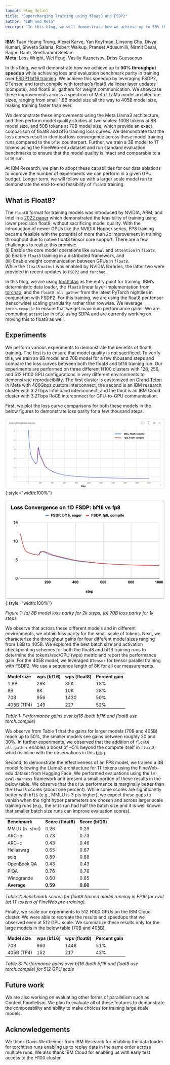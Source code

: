 ```yaml
---
layout: blog_detail
title: "Supercharging Training using float8 and FSDP2"
author: "IBM and Meta"
excerpt: "In this blog, we will demonstrate how we achieve up to 50% throughput speedup while achieving loss and evaluation benchmark parity in training over FSDP1 bf16 training"
---
```


**IBM**: Tuan Hoang Trong, Alexei Karve, Yan Koyfman, Linsong Chu, Divya Kumari, Shweta Salaria, Robert Walkup, Praneet Adusumilli, Nirmit Desai, Raghu Ganti, Seetharami Seelam  
**Meta**: Less Wright, Wei Feng, Vasiliy Kuznetsov, Driss Guesseous

In this blog, we will demonstrate how we achieve up to **50% throughput speedup** while achieving loss and evaluation benchmark parity in training over [FSDP1 bf16 training](https://pytorch.org/blog/maximizing-training-throughput/). We achieve this speedup by leveraging FSDP2, DTensor, and torch.compile with torchao’s float8 via linear layer updates (compute), and float8 all_gathers for weight communication. We showcase these improvements across a spectrum of Meta LLaMa model architecture sizes, ranging from small 1.8B model size all the way to 405B model size, making training faster than ever.

We demonstrate these improvements using the Meta Llama3 architecture, and then perform model quality studies at two scales: 100B tokens at 8B model size, and 50B tokens at 70B model size, which provide an exact comparison of float8 and bf16 training loss curves. We demonstrate that the loss curves result in identical loss convergence across these model training runs compared to the `bf16` counterpart. Further, we train a 3B model to 1T tokens using the FineWeb-edu dataset and run standard evaluation benchmarks to ensure that the model quality is intact and comparable to a `bf16` run.

At IBM Research, we plan to adopt these capabilities for our data ablations to improve the number of experiments we can perform in a given GPU budget. Longer term, we will follow up with a larger scale model run to demonstrate the end-to-end feasibility of `float8` training.


## What is Float8?  

The `float8` format for training models was introduced by NVIDIA, ARM, and Intel in a [2022 paper](https://arxiv.org/abs/2209.05433) which demonstrated the feasibility of training using lower precision float8, without sacrificing model quality. With the introduction of newer GPUs like the NVIDIA Hopper series, FP8 training became feasible with the potential of more than 2x improvement in training throughput due to native float8 tensor core support. There are a few challenges to realize this promise:  \
(i) Enable the core model operations like `matmul` and `attention` in `float8`,  \
(ii) Enable `float8` training in a distributed framework, and  \
(iii) Enable weight communication between GPUs in `float8`.  \
While the `float8` `matmul` was enabled by NVIDIA libraries, the latter two were provided in recent updates to `FSDP2` and `torchao`.

In this blog, we are using [torchtitan](https://github.com/pytorch/torchtitan) as the entry point for training, IBM’s deterministic data loader, the <code>float8</code> linear layer implementation from [torchao](https://www.google.com/url?q=https://github.com/pytorch/ao/tree/main/torchao/float8&sa=D&source=docs&ust=1730743084184771&usg=AOvVaw21FdkNG452P-nDIO-hIwcW), and the <code>float8 all gather</code> from the latest PyTorch nightlies in conjunction with FSDP2. For this training, we are using the float8  per tensor (tensorwise) scaling granularity rather than rowwise. We leverage <code>torch.compile</code> to ensure that we get maximum performance gains. We are computing <code>attention</code> in <code>bf16</code> using SDPA and are currently working on moving this to float8 as well.


## Experiments

We perform various experiments to demonstrate the benefits of float8 training. The first is to ensure that model quality is not sacrificed. To verify this, we train an 8B model and 70B model for a few thousand steps and compare the loss curves between both the float8 and bf16 training run. Our experiments are performed on three different H100 clusters with 128, 256, and 512 H100 GPU configurations in very different environments to demonstrate reproducibility. The first cluster is customized on [Grand Teton](https://engineering.fb.com/2024/03/12/data-center-engineering/building-metas-genai-infrastructure/) in Meta with 400Gbps custom interconnect, the second is an IBM research cluster with 3.2Tbps Infiniband interconnect, and the third is an IBM Cloud cluster with 3.2Tbps RoCE interconnect for GPU-to-GPU communication. 


First, we plot the loss curve comparisons for both these models in the below figures to demonstrate loss parity for a few thousand steps.


![Figure 1: (a) 8B model loss parity for 2k steps, (b) 70B loss parity for 1k steps](/assets/images/training-using-float8-fsdp2/fg1.png){:style="width:100%"}



![Figure 1: (a) 8B model loss parity for 2k steps, (b) 70B loss parity for 1k steps](/assets/images/training-using-float8-fsdp2/fg2.png){:style="width:100%"}


*Figure 1: (a) 8B model loss parity for 2k steps, (b) 70B loss parity for 1k steps*

We observe that across these different models and in different environments, we obtain loss parity for the small scale of tokens. Next, we characterize the throughput gains for four different model sizes ranging from 1.8B to 405B. We explored the best batch size and activation checkpointing schemes for both the float8 and bf16 training runs to determine the tokens/sec/GPU (wps) metric and report the performance gain. For the 405B model, we leveraged `DTensor` for tensor parallel training with FSDP2. We use a sequence length of 8K for all our measurements.


<table class="table table-bordered">
  <tr>
   <td><strong>Model size</strong>
   </td>
   <td><strong>wps (bf16) </strong>
   </td>
   <td><strong>wps (float8)</strong>
   </td>
   <td><strong>Percent gain</strong>
   </td>
  </tr>
  <tr>
   <td>1.8B
   </td>
   <td>29K
   </td>
   <td>35K
   </td>
   <td>18%
   </td>
  </tr>
  <tr>
   <td>8B
   </td>
   <td>8K
   </td>
   <td>10K
   </td>
   <td>28%
   </td>
  </tr>
  <tr>
   <td>70B
   </td>
   <td>956
   </td>
   <td>1430
   </td>
   <td>50%
   </td>
  </tr>
  <tr>
   <td>405B (TP4)
   </td>
   <td>149
   </td>
   <td>227
   </td>
   <td>52%
   </td>
  </tr>
</table>


*Table 1: Performance gains over bf16 (both bf16 and float8 use torch.compile)*

We observe from Table 1 that the gains for larger models (70B and 405B) reach up to 50%, the smaller models see gains between roughly 20 and 30%. In further experiments, we observed that the addition of `float8` `all_gather` enables a boost of ~5% beyond the compute itself in `float8`, which is inline with the observations in this [blog](https://aws.amazon.com/blogs/machine-learning/efficient-pre-training-of-llama-3-like-model-architectures-using-torchtitan-on-amazon-sagemaker/).

Second, to demonstrate the effectiveness of an FP8 model, we trained a 3B model following the Llama3 architecture for 1T tokens using the FineWeb-edu dataset from Hugging Face. We performed evaluations using the `lm-eval-harness` framework and present a small portion of these results in the below table. We observe that the `bf16` performance is marginally better than the `float8` scores (about one percent). While some scores are significantly better with `bf16` (e.g., MMLU is 3 pts higher), we expect these gaps to vanish when the right hyper parameters are chosen and across larger scale training runs (e.g., the `bf16` run had half the batch size and it is well known that smaller batch size runs can improve evaluation scores).


<table class="table table-bordered">
  <tr>
   <td><strong>Benchmark</strong>
   </td>
   <td><strong>Score (float8)</strong>
   </td>
   <td><strong>Score (bf16)</strong>
   </td>
  </tr>
  <tr>
   <td>MMLU (5-shot)
   </td>
   <td>0.26
   </td>
   <td>0.29
   </td>
  </tr>
  <tr>
   <td>ARC-e
   </td>
   <td>0.73
   </td>
   <td>0.73
   </td>
  </tr>
  <tr>
   <td>ARC-c
   </td>
   <td>0.43
   </td>
   <td>0.46
   </td>
  </tr>
  <tr>
   <td>Hellaswag
   </td>
   <td>0.65
   </td>
   <td>0.67
   </td>
  </tr>
  <tr>
   <td>sciq
   </td>
   <td>0.89
   </td>
   <td>0.88
   </td>
  </tr>
  <tr>
   <td>OpenBook QA
   </td>
   <td>0.43
   </td>
   <td>0.43
   </td>
  </tr>
  <tr>
   <td>PIQA
   </td>
   <td>0.76
   </td>
   <td>0.76
   </td>
  </tr>
  <tr>
   <td>Winogrande
   </td>
   <td>0.60
   </td>
   <td>0.65
   </td>
  </tr>
  <tr>
   <td><strong>Average</strong>
   </td>
   <td><strong>0.59</strong>
   </td>
   <td><strong>0.60</strong>
   </td>
  </tr>
</table>


*Table 2: Benchmark scores for float8 trained model running in FP16 for eval (at 1T tokens of FineWeb pre-training).*

Finally, we scale our experiments to 512 H100 GPUs on the IBM Cloud cluster. We were able to recreate the results and speedups that we observed even at 512 GPU scale. We summarize these results only for the large models in the below table (70B and 405B).


<table class="table table-bordered">
  <tr>
   <td><strong>Model size</strong>
   </td>
   <td><strong>wps (bf16) </strong>
   </td>
   <td><strong>wps (float8)</strong>
   </td>
   <td><strong>Percent gain</strong>
   </td>
  </tr>
  <tr>
   <td>70B
   </td>
   <td>960
   </td>
   <td>1448
   </td>
   <td>51%
   </td>
  </tr>
  <tr>
   <td>405B (TP4)
   </td>
   <td>152
   </td>
   <td>217
   </td>
   <td>43%
   </td>
  </tr>
</table>


*Table 3: Performance gains over bf16 (both bf16 and float8 use torch.compile) for 512 GPU scale*


## Future work

We are also working on evaluating other forms of parallelism such as Context Parallelism. We plan to evaluate all of these features to demonstrate the composability and ability to make choices for training large scale models.


## Acknowledgements

We thank Davis Wertheimer from IBM Research for enabling the data loader for torchtitan runs enabling us to replay data in the same order across multiple runs. We also thank IBM Cloud for enabling us with early test access to the H100 cluster.